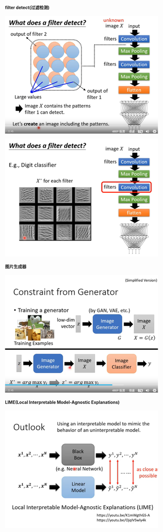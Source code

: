 #### filter detect(过滤检测)

![img_231.png](img_231.png)

![img_232.png](img_232.png)

#### 图片生成器
![img_233.png](img_233.png)

#### LIME(Local Interpretable Model-Agnostic Explanations)
![img_234.png](img_234.png)